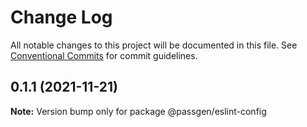 # Change Log

All notable changes to this project will be documented in this file.
See [Conventional Commits](https://conventionalcommits.org) for commit guidelines.

## 0.1.1 (2021-11-21)

**Note:** Version bump only for package @passgen/eslint-config
